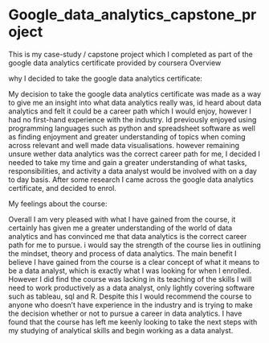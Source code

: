 # Google_data_analytics_capstone_project
This is my case-study / capstone project which I completed as part of the google data analytics certificate provided by coursera
Overview

why I decided to take the google data analytics certificate:

My decision to take the google data analytics certificate was made as a way to give me an insight into what data analytics really was, id heard about data analytics and felt it could be a career path which I would enjoy, however I had no first-hand experience with the industry. Id previously enjoyed using programming languages such as python and spreadsheet software as well as finding enjoyment and greater understanding of topics when coming across relevant and well made data visualisations. however remaining unsure wether data analytics was the correct career path for me, I decided I needed to take my time and gain a greater understanding of what tasks, responsibilities, and activity a data analyst would be involved with on a day to day basis. After some research I came across the google data analytics certificate, and decided to enrol. 

My feelings about the course: 

Overall I am very pleased with what I have gained from the course, it certainly has given me a greater understanding of the world of data analytics and has convinced me that data analytics is the correct career path for me to pursue. i would say the strength of the course lies in outlining the mindset, theory and process of data analytics. The main benefit I believe I have gained from the course is a clear concept of what it means to be a data analyst, which is exactly what I was looking for when I enrolled. However I did find the course was lacking in its teaching of the skills I will need to work productively as a data analyst, only lightly covering software such as tableau, sql and R. Despite this I would recommend the course to anyone who doesn’t have experience in the industry and is trying to make the decision whether or not to pursue a career in data analytics. I have found that the course has left me keenly looking to take the next steps with my studying of analytical skills and begin working as a data analyst. 
